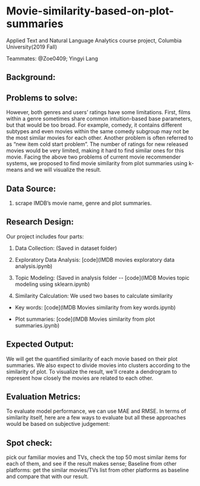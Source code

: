# Movie-similarity-based-on-plot-summaries

Applied Text and Natural Language Analytics course project, Columbia University(2019 Fall)

Teammates: @Zoe0409; Yingyi Lang

## Background: 



## Problems to solve: 
However, both genres and users’ ratings have some limitations. 
First, films within a genre sometimes share common intuition-based base parameters, but that would be too broad. 
For example, comedy, it contains different subtypes and even movies within the same comedy subgroup may not be the most similar movies for each other.
Another problem is often referred to as “new item cold start problem”. 
The number of ratings for new released movies would be very limited, making it hard to find similar ones for this movie. 
Facing the above two problems of current movie recommender systems, we proposed to find movie similarity from plot summaries using k-means and we will visualize the result.

## Data Source: 
1. scrape IMDB’s movie name, genre and plot summaries. 


## Research Design: 
Our project includes four parts:
1. Data Collection: (Saved in dataset folder)

2. Exploratory Data Analysis: [code](IMDB movies exploratory data analysis.ipynb)

3. Topic Modeling: (Saved in analysis folder -- [code](IMDB Movies topic modeling using sklearn.ipynb)

4. Similarity Calculation: We used two bases to calculate similarity

* Key words: [code](IMDB Movies similarity from key words.ipynb)

* Plot summaries: [code](IMDB Movies similarity from plot summaries.ipynb)


## Expected Output: 
We will get the quantified similarity of each movie based on their plot summaries. We also expect to divide movies into clusters according to the similarity of plot. 
To visualize the result, we'll create a dendrogram to represent how closely the movies are related to each other. 


## Evaluation Metrics: 
To evaluate model performance, we can use MAE and RMSE. In terms of similarity itself, here are a few ways to evaluate but all these approaches would be based on subjective judgement:

## Spot check: 
pick our familiar movies and TVs, check the top 50 most similar items for each of them, and see if the result makes sense;
Baseline from other platforms: get the similar movies/TVs list from other platforms as baseline and compare that with our result.

